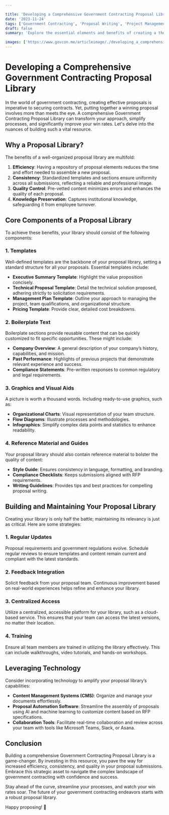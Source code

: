 ```yaml
---

title: 'Developing a Comprehensive Government Contracting Proposal Library'
date: '2023-11-24'
tags: ['Government Contracting', 'Proposal Writing', 'Project Management']
draft: false
summary: 'Explore the essential elements and benefits of creating a thorough and dynamic Government Contracting Proposal Library to streamline your proposal process and boost your win rates.'

images: ['https://www.govcon.me/articleimage/./developing_a_comprehensive_government_contracting_proposal_library.webp']
---
```


# Developing a Comprehensive Government Contracting Proposal Library

In the world of government contracting, creating effective proposals is imperative to securing contracts. Yet, putting together a winning proposal involves more than meets the eye. A comprehensive Government Contracting Proposal Library can transform your approach, simplify processes, and significantly improve your win rates. Let's delve into the nuances of building such a vital resource.

## Why a Proposal Library?

The benefits of a well-organized proposal library are multifold:

1. **Efficiency**: Having a repository of proposal elements reduces the time and effort needed to assemble a new proposal.
2. **Consistency**: Standardized templates and sections ensure uniformity across all submissions, reflecting a reliable and professional image.
3. **Quality Control**: Pre-vetted content minimizes errors and enhances the quality of each proposal.
4. **Knowledge Preservation**: Captures institutional knowledge, safeguarding it from employee turnover.

## Core Components of a Proposal Library

To achieve these benefits, your library should consist of the following components:

### 1. **Templates**

Well-defined templates are the backbone of your proposal library, setting a standard structure for all your proposals. Essential templates include:

- **Executive Summary Template**: Highlight the value proposition concisely.
- **Technical Proposal Template**: Detail the technical solution proposed, adhering strictly to solicitation requirements.
- **Management Plan Template**: Outline your approach to managing the project, team qualifications, and organizational structure.
- **Pricing Template**: Provide clear, detailed cost breakdowns.

### 2. **Boilerplate Text**

Boilerplate sections provide reusable content that can be quickly customized to fit specific opportunities. These might include:

- **Company Overview**: A general description of your company’s history, capabilities, and mission.
- **Past Performance**: Highlights of previous projects that demonstrate relevant experience and success.
- **Compliance Statements**: Pre-written responses to common regulatory and legal requirements.

### 3. **Graphics and Visual Aids**

A picture is worth a thousand words. Including ready-to-use graphics, such as:

- **Organizational Charts**: Visual representation of your team structure.
- **Flow Diagrams**: Illustrate processes and methodologies.
- **Infographics**: Simplify complex data points and statistics to enhance readability.

### 4. **Reference Material and Guides**

Your proposal library should also contain reference material to bolster the quality of content:

- **Style Guide**: Ensures consistency in language, formatting, and branding.
- **Compliance Checklists**: Keeps submissions aligned with RFP requirements.
- **Writing Guidelines**: Provides tips and best practices for compelling proposal writing.

## Building and Maintaining Your Proposal Library

Creating your library is only half the battle; maintaining its relevancy is just as critical. Here are some strategies:

### 1. **Regular Updates**

Proposal requirements and government regulations evolve. Schedule regular reviews to ensure templates and content remain current and compliant with the latest standards.

### 2. **Feedback Integration**

Solicit feedback from your proposal team. Continuous improvement based on real-world experiences helps refine and enhance your library.

### 3. **Centralized Access**

Utilize a centralized, accessible platform for your library, such as a cloud-based service. This ensures that your team can access the latest versions, no matter their location.

### 4. **Training**

Ensure all team members are trained in utilizing the library effectively. This can include walkthroughs, video tutorials, and hands-on workshops.

## Leveraging Technology

Consider incorporating technology to amplify your proposal library’s capabilities:

- **Content Management Systems (CMS)**: Organize and manage your documents effortlessly.
- **Proposal Automation Software**: Streamline the assembly of proposals using AI and machine learning to customize content based on RFP specifications.
- **Collaboration Tools**: Facilitate real-time collaboration and review across your team with tools like Microsoft Teams, Slack, or Asana.

## Conclusion

Building a comprehensive Government Contracting Proposal Library is a game-changer. By investing in this resource, you pave the way for increased efficiency, consistency, and quality in your proposal submissions. Embrace this strategic asset to navigate the complex landscape of government contracting with confidence and success.

Stay ahead of the curve, streamline your processes, and watch your win rates soar. The future of your government contracting endeavors starts with a robust proposal library.

Happy proposing! 🚀